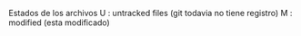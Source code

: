 Estados de los archivos
U : untracked files (git todavia no tiene registro)
M : modified (esta modificado)